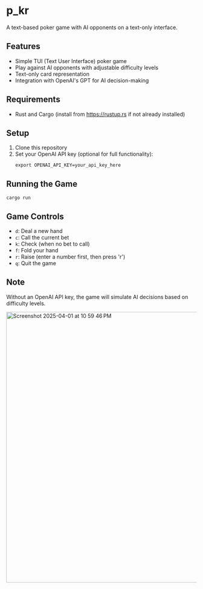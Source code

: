 # p_kr

A text-based poker game with AI opponents on a text-only interface.

## Features

- Simple TUI (Text User Interface) poker game
- Play against AI opponents with adjustable difficulty levels
- Text-only card representation
- Integration with OpenAI's GPT for AI decision-making

## Requirements

- Rust and Cargo (install from https://rustup.rs if not already installed)

## Setup

1. Clone this repository
2. Set your OpenAI API key (optional for full functionality):
   ```
   export OPENAI_API_KEY=your_api_key_here
   ```

## Running the Game

```
cargo run
```

## Game Controls

- `d`: Deal a new hand
- `c`: Call the current bet
- `k`: Check (when no bet to call)
- `f`: Fold your hand
- `r`: Raise (enter a number first, then press 'r')
- `q`: Quit the game

## Note

Without an OpenAI API key, the game will simulate AI decisions based on difficulty levels.

<img width="714" alt="Screenshot 2025-04-01 at 10 59 46 PM" src="https://github.com/user-attachments/assets/e5963fe8-94c2-4221-b4c4-3d148ac7bd2e" />
